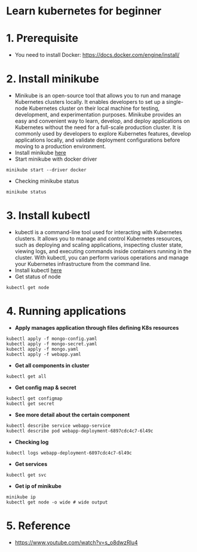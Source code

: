 # Learn kubernetes for beginner

# 1. Prerequisite

- You need to install Docker: https://docs.docker.com/engine/install/

# 2. Install minikube

- Minikube is an open-source tool that allows you to run and manage Kubernetes clusters locally. It enables developers to set up a single-node Kubernetes cluster on their local machine for testing, development, and experimentation purposes. Minikube provides an easy and convenient way to learn, develop, and deploy applications on Kubernetes without the need for a full-scale production cluster. It is commonly used by developers to explore Kubernetes features, develop applications locally, and validate deployment configurations before moving to a production environment.
- Install minikube [here](https://minikube.sigs.k8s.io/docs/start/)
- Start minikube with docker driver

```
minikube start --driver docker
```

- Checking minikube status

```
minikube status
```

# 3. Install kubectl

- kubectl is a command-line tool used for interacting with Kubernetes clusters. It allows you to manage and control Kubernetes resources, such as deploying and scaling applications, inspecting cluster state, viewing logs, and executing commands inside containers running in the cluster. With kubectl, you can perform various operations and manage your Kubernetes infrastructure from the command line.
- Install kubectl [here](https://kubernetes.io/docs/tasks/tools/)
- Get status of node

```
kubectl get node
```

# 4. Running applications

- **Apply manages application through files defining K8s resources**

```
kubectl apply -f mongo-config.yaml
kubectl apply -f mongo-secret.yaml
kubectl apply -f mongo.yaml
kubectl apply -f webapp.yaml
```

- **Get all components in cluster**

```
kubectl get all
```

- **Get config map & secret**

```
kubectl get configmap
kubectl get secret
```

- **See more detail about the certain component**

```
kubectl describe service webapp-service
kubectl describe pod webapp-deployment-6897cdc4c7-6l49c
```

- **Checking log**

```
kubectl logs webapp-deployment-6897cdc4c7-6l49c
```

- **Get services**

```
kubectl get svc
```

- **Get ip of minikube**

```
minikube ip
kubectl get node -o wide # wide output
```

# 5. Reference

- https://www.youtube.com/watch?v=s_o8dwzRlu4
